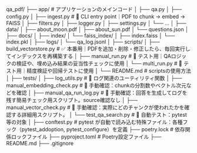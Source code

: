 qa_pdf/
├── app/ # アプリケーションのメインコード
│   ├── qa.py
│   ├── config.py
│   ├── ingest.py    # 🌙 CLI entry point｜PDF to chunk → embed → FAISS
│   ├── filters.py
│   ├── logger.py
│   ├── settings.py
│   └── ...
│
├── data/
│   ├── about_moon.pdf
│   ├── about_sun.pdf
│   └── questions.json
│
├── docs/
│
├── index/
│   └── faiss_index/
│       ├── index.faiss
│       └── index.pkl
│
├── logs/
│   └── qa_log.jsonl
│
├── scripts/
│   ├── build_vectorstore.py       # ✅ 本番用｜PDFを追加・削除・修正したら、毎回実行してインデックスを再構築する
│   ├── manual_run.py              # 🔧 テスト用｜QAロジックの検証や、埋め込み結果の妥当性チェックに使用
│   └── multi_run.py               # 🔧 テスト用｜精度検証や回帰テストに使用
│   └── README.md                  # scriptsの使用方法
│
├── tests/
│   ├── log_utils.py               # 🔧 ログ関連のユーティリティ関数
│   ├── manual_embedding_check.py  # 🔧 手動確認：chunkの分割数やベクトル次元などを確認
│   ├── manual_qa_run_log.py       # 🔧 手動確認：回答を生成してログを残す簡易チェック用スクリプト。source確認なし
│   ├── manual_vector_check.py     # 🔧 手動確認：実際にどのチャンクが使われたかを確認する詳細用スクリプト。
│   └── test_qa_search.py          # 🔧 自動テスト：pytest等の対象
│
├── conftest.py        # pytest が自動で読み込む特殊ファイル：各種フック（pytest_addoption, pytest_configure）を定義
├── poetry.lock        # 依存関係ロックファイル
├── pyproject.toml     # Poetry設定ファイル
├── README.md
├── .gitignore
```
